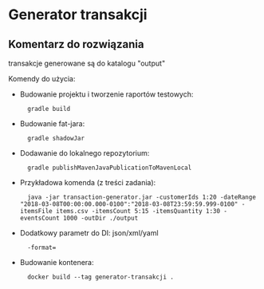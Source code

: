 # Generator transakcji

## Komentarz do rozwiązania

transakcje generowane są do katalogu "output"

Komendy do użycia:

- Budowanie projektu i tworzenie raportów testowych:

        gradle build

- Budowanie fat-jara:
    
        gradle shadowJar
    
- Dodawanie do lokalnego repozytorium:

        gradle publishMavenJavaPublicationToMavenLocal
        
- Przykładowa komenda (z treści zadania):

        java -jar transaction-generator.jar -customerIds 1:20 -dateRange "2018-03-08T00:00:00.000-0100":"2018-03-08T23:59:59.999-0100" -itemsFile items.csv -itemsCount 5:15 -itemsQuantity 1:30 -eventsCount 1000 -outDir ./output
        
- Dodatkowy parametr do DI: json/xml/yaml

        -format=
        
- Budowanie kontenera:

        docker build --tag generator-transakcji .






